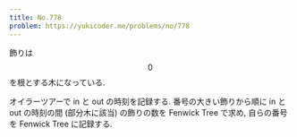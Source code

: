 ```yaml
---
title: No.778
problem: https://yukicoder.me/problems/no/778
---
```

飾りは $$ 0 $$ を根とする木になっている.

オイラーツアーで in と out の時刻を記録する. 番号の大きい飾りから順に in と out の時刻の間 (部分木に該当) の飾りの数を Fenwick Tree で求め, 自らの番号を Fenwick Tree に記録する.
